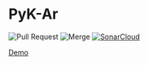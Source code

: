 # PyK-Ar
![Pull Request](https://github.com/sanchezcarlosjr/PyK-Ar/actions/workflows/pull-request.yml/badge.svg)
![Merge](https://github.com/sanchezcarlosjr/PyK-Ar/actions/workflows/merge.yml/badge.svg)
[![SonarCloud](https://sonarcloud.io/images/project_badges/sonarcloud-white.svg)](https://sonarcloud.io/dashboard?id=sanchezcarlosjr_PyK-Ar)

[Demo](https://pykar.sanchezcarlosjr.com/)
